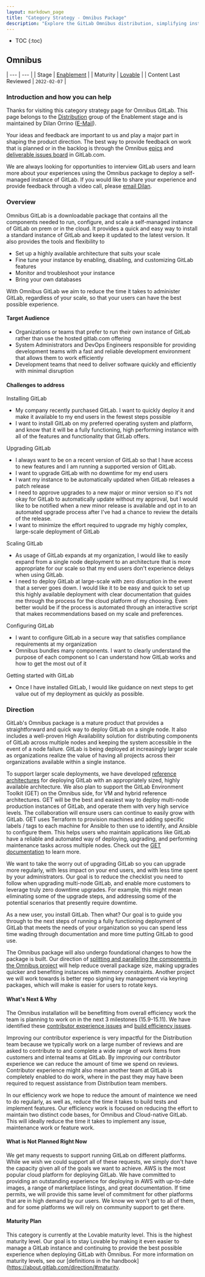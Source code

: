 ```yaml
---
layout: markdown_page
title: "Category Strategy - Omnibus Package"
description: "Explore the GitLab Omnibus distribution, simplifying installation and management of GitLab with comprehensive packages for various platforms."
---
```


- TOC
{:toc}

## Omnibus

| --- | --- |
| Stage | [Enablement](/direction/enablement/) |
| Maturity | [Lovable](/direction/#maturity) |
| Content Last Reviewed | `2022-02-07` |

### Introduction and how you can help

Thanks for visiting this category strategy page for Omnibus GitLab. This page belongs to the [Distribution](https://handbook.gitlab.com/handbook/product/categories/#distribution-group) group of the Enablement stage and is maintained by Dilan Orrino ([E-Mail](mailto:<dorrino@gitlab.com>)).

Your ideas and feedback are important to us and play a major part in shaping the product direction. The best way to provide feedback on work that is planned or in the backlog is through the Omnibus [epics](https://gitlab.com/groups/gitlab-org/-/epics?scope=all&utf8=%E2%9C%93&state=opened&label_name[]=group%3A%3Adistribution&not[label_name][]=Category%3ACloud%20Native%20Installation) and [deliverable issues board](https://gitlab.com/groups/gitlab-org/-/boards/1282058?scope=all&utf8=%E2%9C%93&state=opened&label_name[]=Deliverable&label_name[]=group%3A%3Adistribution) in GitLab.com. 

We are always looking for opportunities to interview GitLab users and learn more about your experiences using the Omnibus package to deploy a self-managed instance of GitLab. If you would like to share your experience and provide feedback through a video call, please [email Dilan](mailto:<dorrino@gitlab.com>). 

### Overview

Omnibus GitLab is a downloadable package that contains all the components needed to run, configure, and scale a self-managed instance of GitLab on prem or in the cloud. It provides a quick and easy way to install a standard instance of GitLab and keep it updated to the latest version. It also provides the tools and flexibility to 
- Set up a highly available architecture that suits your scale
- Fine tune your instance by enabling, disabling, and customizing GitLab features
- Monitor and troubleshoot your instance
- Bring your own databases

With Omnibus GitLab we aim to reduce the time it takes to administer GitLab, regardless of your scale, so that your users can have the best possible experience. 

#### Target Audience

- Organizations or teams that prefer to run their own instance of GitLab rather than use the hosted gitlab.com offering 
- System Administrators and DevOps Engineers responsible for providing development teams with a fast and reliable development environment that allows them to work efficiently
- Development teams that need to deliver software quickly and efficiently with minimal disruption

#### Challenges to address
<!-- 
- What needs, goals, or jobs to be done do the users have?
- How do users address these challenges today? What products or work-arounds are utilized?

-->
Installing GitLab
- My company recently purchased GitLab. I want to quickly deploy it and make it available to my end users in the fewest steps possible  
- I want to install GitLab on my preferred operating system and platform, and know that it will be a fully functioning, high performing instance with all of the features and functionality that GitLab offers. 

Upgrading GitLab
- I always want to be on a recent version of GitLab so that I have access to new features and I am running a supported version of GitLab. 
- I want to upgrade GitLab with no downtime for my end users
- I want my instance to be automatically updated when GitLab releases a patch release
- I need to approve upgrades to a new major or minor version so it's not okay for GitLab to automatically update without my approval, but I would like to be notified when a new minor release is available and opt in to an automated upgrade process after I've had a chance to review the details of the release.
- I want to minimize the effort required to upgrade my highly complex, large-scale deployment of GitLab

Scaling GitLab
- As usage of GitLab expands at my organization, I would like to easily expand from a single node deployment to an architecture that is more appropriate for our scale so that my end users don't experience delays when using GitLab. 
- I need to deploy GitLab at large-scale with zero disruption in the event that a server goes down. I would like it to be easy and quick to set up this highly available deployment with clear documentation that guides me through the process for the cloud platform of my choosing. Even better would be if the process is automated through an interactive script that makes recommendations based on my scale and preferences. 

Configuring GitLab
- I want to configure GitLab in a secure way that satisfies compliance requirements at my organization
- Omnibus bundles many components. I want to clearly understand the purpose of each component so I can understand how GitLab works and how to get the most out of it 

Getting started with GitLab
- Once I have installed GitLab, I would like guidance on next steps to get value out of my deployment as quickly as possible.

### Direction

GitLab's Omnibus package is a mature product that provides a straightforward and quick way to deploy GitLab on a single node. It also includes a well-proven High Availability solution for distributing components of GitLab across multiple nodes and keeping the system accessible in the event of a node failure. GitLab is being deployed at increasingly larger scale as organizations realize the value of having all projects across their organizations available within a single instance.

To support larger scale deployments, we have developed [reference architectures](https://docs.gitlab.com/ee/administration/reference_architectures/index.html) for deploying GitLab with an appropriately sized, highly available architecture. We also plan to support the GitLab Environment Toolkit (GET) on the Omnibus side, for VM and hybrid reference architectures. GET will be the best and easiest way to deploy multi-node production instances of GitLab, and operate them with very high service levels. The collaboration will ensure users can continue to easily grow with GitLab. GET uses Terraform to provision machines and adding specific labels / tags to each machine for Ansible to then use to identify, and Ansible to configure them. This helps users who maintain applications like GitLab have a reliable and automated way of deploying, upgrading, and performing maintenance tasks across multiple nodes. Check out the [GET documentation](https://gitlab.com/gitlab-org/gitlab-environment-toolkit) to learn more.

We want to take the worry out of upgrading GitLab so you can upgrade more regularly, with less impact on your end users, and with less time spent by your administrators. Our goal is to reduce the checklist you need to follow when upgrading multi-node GitLab, and enable more customers to leverage truly zero downtime upgrades. For example, this might mean eliminating some of the upgrade steps, and addressing some of the potential scenarios that presently require downtime.  

As a new user, you install GitLab. Then what? Our goal is to guide you through to the next steps of running a fully functioning deployment of GitLab that meets the needs of your organization so you can spend less time wading through documentation and more time putting GitLab to good use.

The Omnibus package will also undergo foundational changes to how the package is built. Our direction of [splitting and paralleling the components in the Omnibus project](https://gitlab.com/gitlab-org/distribution/team-tasks/-/issues/596) will help reduce overall package size, making upgrades quicker and benefiting instances with memory constraints. Another project we will work towards is better repo signing key management via keyring packages, which will make is easier for users to rotate keys.

#### What's Next & Why
<!--
This is almost always sourced from the following sections, which describe top
priorities for a few stakeholders. This section must provide a link to an issue
or [epic](https://handbook.gitlab.com/handbook/product/product-processes/#epics-for-a-single-iteration) for the MVC or first/next iteration in the category.-->

The Omnibus installation will be benefitting from overall efficiency work the team is planning to work on in the next 3 milestones (15.9-15.11). We have identified these [contributor experience issues](https://gitlab.com/groups/gitlab-org/-/epics/9711) and [build efficiency issues](https://gitlab.com/groups/gitlab-org/-/epics/9712).

Improving our contributor experience is very impactful for the Distribution team because we typically work on a large number of reviews and are asked to contribute to and complete a wide range of work items from customers and internal teams at GitLab. By improving our contributor experience we can reduce the amount of time we spend on reviews. Contributor experience might also mean another team at GitLab is completely enabled to do work, where in the past they may have been required to request assistance from Distribution team members.

In our efficiency work we hope to reduce the amount of maintence we need to do regularly, as well as, reduce the time it takes to build tests and implement features. Our efficiency work is focused on reducing the effort to maintain two distinct code bases, for Omnibus and Cloud-native GitLab. This will ideally reduce the time it takes to implement any issue, maintenance work or feature work.

#### What is Not Planned Right Now
<!--
Often it's just as important to talk about what you're not doing as it is to 
discuss what you are. This section should include items that people might hope or think
we are working on as part of the category, but aren't, and it should help them understand why that's the case.
Also, thinking through these items can often help you catch something that you should
in fact do. We should limit this to a few items that are at a high enough level so
someone with not a lot of detailed information about the product can understand
the reasoning-->

We get many requests to support running GitLab on different platforms. While we wish we could support all of these requests, we simply don't have the capacity given all of the goals we want to achieve. AWS is the most popular cloud platform for deploying GitLab. We have committed to providing an outstanding experience for deploying in AWS with up-to-date images, a range of marketplace listings, and great documentation. If time permits, we will provide this same level of commitment for other platforms that are in high demand by our users. We know we won't get to all of them, and for some platforms we will rely on community support to get there. 

#### Maturity Plan

This category is currently at the Lovable maturity level. This is the highest maturity level. Our goal is to stay Lovable by making it even easier to manage a GitLab instance and continuing to provide the best possible experience when deploying GitLab with Omnibus. For more information on maturity levels, see our [definitions in the handbook](https://about.gitlab.com/direction/#maturity. 

<!--
### User success metrics
<!--
- What specific user behaviors are indicate that users are trying these features, and solving their problems?
- How will users discover these features?
-->

<!--
### Why is this important?
<!--
- Why is GitLab building this feature? 
- What impact will it have on the broader devops workflow?
- How confident are we? What is the effort?
-->

<!--
### Competitive Landscape
<!-- The top two or three competitors, and what the next one or two items we should
work on to displace the competitor at customers, ideally discovered through
[customer meetings](https://handbook.gitlab.com/handbook/product/product-processes/#customer-meetings). We’re not aiming for feature parity with competitors, and we’re not just looking at the features competitors talk
about, but we’re talking with customers about what they actually use, and
ultimately what they need.-->

<!--
### Analyst Landscape
<!-- What analysts and/or thought leaders in the space talking about, what are one or two issues
that will help us stay relevant from their perspective.-->

<!--
### Top Customer Success/Sales issue(s)
<!-- These can be sourced from the CS/Sales top issue labels when available, internal
surveys, or from your conversations with them.-->

<!--
### Top user issue(s)
<!-- This is probably the top popular issue from the category (i.e. the one with the most
thumbs-up), but you may have a different item coming out of customer calls.-->

<!--
### Top internal customer issue(s)
<!-- These are sourced from internal customers wanting to [dogfood](https://handbook.gitlab.com/handbook/product/product-processes/#dogfood-everything)
the product.-->

<!-- 
### Top Strategy Item(s)
What's the most important thing to move your strategy forward?-->
